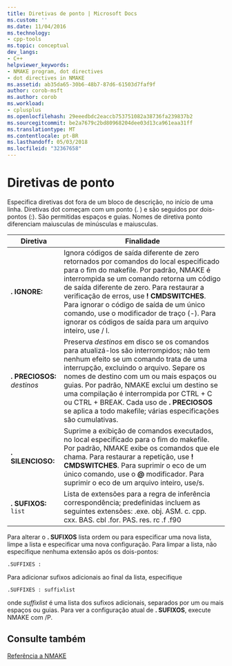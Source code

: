 ```yaml
---
title: Diretivas de ponto | Microsoft Docs
ms.custom: ''
ms.date: 11/04/2016
ms.technology:
- cpp-tools
ms.topic: conceptual
dev_langs:
- C++
helpviewer_keywords:
- NMAKE program, dot directives
- dot directives in NMAKE
ms.assetid: ab35da65-30b6-48b7-87d6-61503d7faf9f
author: corob-msft
ms.author: corob
ms.workload:
- cplusplus
ms.openlocfilehash: 29eeedbdc2eaccb753751082a38736fa239837b2
ms.sourcegitcommit: be2a7679c2bd80968204dee03d13ca961eaa31ff
ms.translationtype: MT
ms.contentlocale: pt-BR
ms.lasthandoff: 05/03/2018
ms.locfileid: "32367658"
---
```

# <a name="dot-directives"></a>Diretivas de ponto
Especifica diretivas dot fora de um bloco de descrição, no início de uma linha. Diretivas dot começam com um ponto (. ) e são seguidos por dois-pontos (:). São permitidas espaços e guias. Nomes de diretiva ponto diferenciam maiusculas de minúsculas e maiusculas.  
  
|Diretiva|Finalidade|  
|---------------|-------------|  
|**. IGNORE:**|Ignora códigos de saída diferente de zero retornados por comandos do local especificado para o fim do makefile. Por padrão, NMAKE é interrompida se um comando retorna um código de saída diferente de zero. Para restaurar a verificação de erros, use **! CMDSWITCHES**. Para ignorar o código de saída de um único comando, use o modificador de traço (-). Para ignorar os códigos de saída para um arquivo inteiro, use / I.|  
|**. PRECIOSOS:** *destinos*|Preserva *destinos* em disco se os comandos para atualizá-los são interrompidos; não tem nenhum efeito se um comando trata de uma interrupção, excluindo o arquivo. Separe os nomes de destino com um ou mais espaços ou guias. Por padrão, NMAKE exclui um destino se uma compilação é interrompida por CTRL + C ou CTRL + BREAK. Cada uso de **. PRECIOSOS** se aplica a todo makefile; várias especificações são cumulativas.|  
|**. SILENCIOSO:**|Suprime a exibição de comandos executados, no local especificado para o fim do makefile. Por padrão, NMAKE exibe os comandos que ele chama. Para restaurar a repetição, use **! CMDSWITCHES**. Para suprimir o eco de um único comando, use o **@** modificador. Para suprimir o eco de um arquivo inteiro, use/s.|  
|**. SUFIXOS:** `list`|Lista de extensões para a regra de inferência correspondência; predefinidas incluem as seguintes extensões: .exe. obj. ASM. c. cpp. cxx. BAS. cbl .for. PAS. res. rc .f .f90|  
  
 Para alterar o **. SUFIXOS** lista ordem ou para especificar uma nova lista, limpe a lista e especificar uma nova configuração. Para limpar a lista, não especifique nenhuma extensão após os dois-pontos:  
  
```  
.SUFFIXES :  
```  
  
 Para adicionar sufixos adicionais ao final da lista, especifique  
  
```  
.SUFFIXES : suffixlist  
```  
  
 onde *suffixlist* é uma lista dos sufixos adicionais, separados por um ou mais espaços ou guias. Para ver a configuração atual de **. SUFIXOS**, execute NMAKE com /P.  
  
## <a name="see-also"></a>Consulte também  
 [Referência a NMAKE](../build/nmake-reference.md)